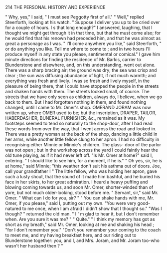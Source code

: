 214          THE PERSONAL HISTORY AND EXPERIENCE

  " Why, yes," I said, " I must see Peggotty first of all."
  " Well," replied Steerforth, looking at his watch. " Suppose I deliver
you up to be cried over for a couple of hours. I s that long enough?"
    I answered, laughing, that I thought we might get through it in that
time, but that he must come also; for he would find that his renown
had preceded him, and that he was almost as great a personage as I was.
    " I'll come anywhere you like," said Steerforth, " or do anything you
like. Tell me where to come to ; and in two hours I'll produce myself
in any state you please, sentimental or comical."
    I gave him minute directions for finding the residence of Mr. Barkis,
carrier to Blunderstone and elsewhere, and, on this understanding, went out
alone. There was a sharp bracing air; the ground was dry; the sea
was crisp and clear ; the sun was diffusing abundance of light, if not much
warmth; and everything was fresh and lively. I was so fresh and lively
myself, in the pleasure of being there, that I could have stopped the
people in the streets and shaken hands with them.
    The streets looked small, of course. The streets that we have only seen
as children, always do, I believe, when we go back to them. But I had
forgotten nothing in them, and found nothing changed, until I came to
Mr. Omer's shop. OMERAND JORAM             was now written up, where OMER
used to be; but the inscription, DRAPER, TAILOR, HABERDASHER,
BUNERAL      FURNISHER,    &c., remained as it was.
    My footsteps seemed to tend so naturally to the shop-door, after I had
read these words from over the way, that I went across the road and looked
 in. There was a pretty woman at the back of the shop, dancing a little
 child in her arms, while another little fellow clung to her apron. I had no
 difficulty in recognising either Minnie or Minnie's children. The glass-
 door of the parlor was not open ; but in the workshop across the yard I
 could faintly hear the old tune playing, as if it had never left off.
    "Is Mr. Omer at home?" said I, entering. " I should like to see him,
 for a moment, if he is."
     " Oh yes, sir, he is at home," said Minnie; "this weather don't suit
 his asthma out of doors. Joe, call your grandfather ! "
    The little fellow, who was holding her apron, gave such a lusty shout,
that the sound of it made him bashful, and he buried his face in her skirts,
to her great admiration. I heard a heavy puffing and blowing coming
 towards us, and soon Mr. Omer, shorter-winded than of yore, but not
much older-looking, stood before me.
    " Servant, sir," said Mr. Omer. " What can I do for you, sir? "
    " You can shake hands with me, Mr. Omer, if you please," said I,
putting out my own. "You were very good-natured to me once, when I
 am afraid I didn't show that I thought so."
    "Was I though? " returned the old man. " I ' m glad to hear it,
 but I don't remember when. Are you sure it was me? "
    " Quite."
    " I think my memory has got as short as my breath," said Mr. Omer,
 looking at me and shaking his head ; "for I don't remember you."
     "Don't you remember your coming to the coach to meet me, and my
  having breakfast here, and our riding out to Blunderstone together:
  you, and I, and Mrs. Joram, and Mr. Joram too-who wasn't her
 husband then ? "
